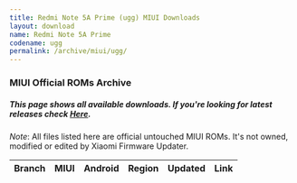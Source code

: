 ```yaml
---
title: Redmi Note 5A Prime (ugg) MIUI Downloads
layout: download
name: Redmi Note 5A Prime
codename: ugg
permalink: /archive/miui/ugg/
---
```

### MIUI Official ROMs Archive
##### This page shows all available downloads. If you're looking for latest releases check [Here](/miui/ugg/).
*Note*: All files listed here are official untouched MIUI ROMs. It's not owned, modified or edited by Xiaomi Firmware Updater.

<div class="table-responsive-md" id="table-wrapper">
<table id="miui" class="compact table table-striped table-hover table-sm">
    <thead class="thead-dark">
        <tr>
            <th>Branch</th>
            <th>MIUI</th>
            <th>Android</th>
            <th>Region</th>
            <th>Updated</th>
            <th>Link</th>
        </tr>
    </thead>
    <script>loadMiuiArchive('ugg')</script>
</table>
</div>

